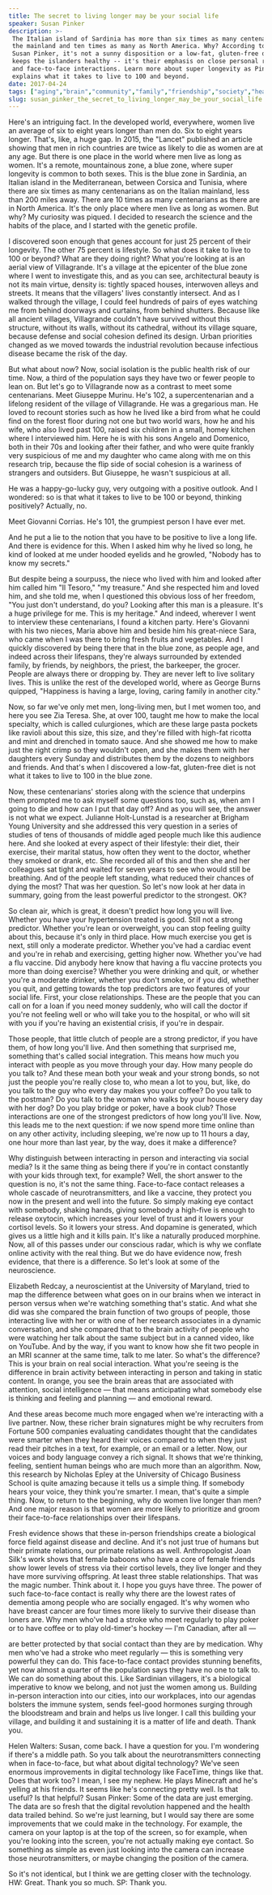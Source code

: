 ```yaml
---
title: The secret to living longer may be your social life
speaker: Susan Pinker
description: >-
 The Italian island of Sardinia has more than six times as many centenarians as
 the mainland and ten times as many as North America. Why? According to psychologist
 Susan Pinker, it's not a sunny disposition or a low-fat, gluten-free diet that
 keeps the islanders healthy -- it's their emphasis on close personal relationships
 and face-to-face interactions. Learn more about super longevity as Pinker
 explains what it takes to live to 100 and beyond.
date: 2017-04-24
tags: ["aging","brain","community","family","friendship","society","health","psychology"]
slug: susan_pinker_the_secret_to_living_longer_may_be_your_social_life
---
```


Here's an intriguing fact. In the developed world, everywhere, women live an average of
six to eight years longer than men do. Six to eight years longer. That's, like, a huge
gap. In 2015, the "Lancet" published an article showing that men in rich countries are
twice as likely to die as women are at any age. But there is one place in the world where
men live as long as women. It's a remote, mountainous zone, a blue zone, where super
longevity is common to both sexes. This is the blue zone in Sardinia, an Italian island in
the Mediterranean, between Corsica and Tunisia, where there are six times as many
centenarians as on the Italian mainland, less than 200 miles away. There are 10 times as
many centenarians as there are in North America. It's the only place where men live as
long as women. But why? My curiosity was piqued. I decided to research the science and the
habits of the place, and I started with the genetic profile.

I discovered soon enough that genes account for just 25 percent of their longevity. The
other 75 percent is lifestyle. So what does it take to live to 100 or beyond? What are they
doing right? What you're looking at is an aerial view of Villagrande. It's a village at
the epicenter of the blue zone where I went to investigate this, and as you can see,
architectural beauty is not its main virtue, density is: tightly spaced houses, interwoven
alleys and streets. It means that the villagers' lives constantly intersect. And as I
walked through the village, I could feel hundreds of pairs of eyes watching me from behind
doorways and curtains, from behind shutters. Because like all ancient villages,
Villagrande couldn't have survived without this structure, without its walls, without its
cathedral, without its village square, because defense and social cohesion defined its
design. Urban priorities changed as we moved towards the industrial revolution because
infectious disease became the risk of the day.

But what about now? Now, social isolation is the public health risk of our time. Now, a
third of the population says they have two or fewer people to lean on. But let's go to
Villagrande now as a contrast to meet some centenarians. Meet Giuseppe Murinu. He's 102, a
supercentenarian and a lifelong resident of the village of Villagrande. He was a
gregarious man. He loved to recount stories such as how he lived like a bird from what he
could find on the forest floor during not one but two world wars, how he and his wife, who
also lived past 100, raised six children in a small, homey kitchen where I interviewed
him. Here he is with his sons Angelo and Domenico, both in their 70s and looking after
their father, and who were quite frankly very suspicious of me and my daughter who came
along with me on this research trip, because the flip side of social cohesion is a
wariness of strangers and outsiders. But Giuseppe, he wasn't suspicious at
all.

He was a happy-go-lucky guy, very outgoing with a positive outlook. And I wondered: so is
that what it takes to live to be 100 or beyond, thinking positively? Actually,
no.

Meet Giovanni Corrias. He's 101, the grumpiest person I have ever met.

And he put a lie to the notion that you have to be positive to live a long life. And there
is evidence for this. When I asked him why he lived so long, he kind of looked at me under
hooded eyelids and he growled, "Nobody has to know my secrets."

But despite being a sourpuss, the niece who lived with him and looked after him called him
"Il Tesoro," "my treasure." And she respected him and loved him, and she told me, when I
questioned this obvious loss of her freedom, "You just don't understand, do you? Looking
after this man is a pleasure. It's a huge privilege for me. This is my heritage." And
indeed, wherever I went to interview these centenarians, I found a kitchen party. Here's
Giovanni with his two nieces, Maria above him and beside him his great-niece Sara, who
came when I was there to bring fresh fruits and vegetables. And I quickly discovered by
being there that in the blue zone, as people age, and indeed across their lifespans,
they're always surrounded by extended family, by friends, by neighbors, the priest, the
barkeeper, the grocer. People are always there or dropping by. They are never left to live
solitary lives. This is unlike the rest of the developed world, where as George Burns
quipped, "Happiness is having a large, loving, caring family in another
city."

Now, so far we've only met men, long-living men, but I met women too, and here you see Zia
Teresa. She, at over 100, taught me how to make the local specialty, which is called
culurgiones, which are these large pasta pockets like ravioli about this size, this size,
and they're filled with high-fat ricotta and mint and drenched in tomato sauce. And she
showed me how to make just the right crimp so they wouldn't open, and she makes them with
her daughters every Sunday and distributes them by the dozens to neighbors and friends.
And that's when I discovered a low-fat, gluten-free diet is not what it takes to live to
100 in the blue zone.

Now, these centenarians' stories along with the science that underpins them prompted me to
ask myself some questions too, such as, when am I going to die and how can I put that day
off? And as you will see, the answer is not what we expect. Julianne Holt-Lunstad is a
researcher at Brigham Young University and she addressed this very question in a series of
studies of tens of thousands of middle aged people much like this audience here. And she
looked at every aspect of their lifestyle: their diet, their exercise, their marital
status, how often they went to the doctor, whether they smoked or drank, etc. She recorded
all of this and then she and her colleagues sat tight and waited for seven years to see
who would still be breathing. And of the people left standing, what reduced their chances
of dying the most? That was her question. So let's now look at her data in summary, going
from the least powerful predictor to the strongest. OK?

So clean air, which is great, it doesn't predict how long you will live. Whether you have
your hypertension treated is good. Still not a strong predictor. Whether you're lean or
overweight, you can stop feeling guilty about this, because it's only in third place. How
much exercise you get is next, still only a moderate predictor. Whether you've had a
cardiac event and you're in rehab and exercising, getting higher now. Whether you've had a
flu vaccine. Did anybody here know that having a flu vaccine protects you more than doing
exercise? Whether you were drinking and quit, or whether you're a moderate drinker,
whether you don't smoke, or if you did, whether you quit, and getting towards the top
predictors are two features of your social life. First, your close relationships. These
are the people that you can call on for a loan if you need money suddenly, who will call
the doctor if you're not feeling well or who will take you to the hospital, or who will
sit with you if you're having an existential crisis, if you're in despair.

Those people, that little clutch of people are a strong predictor, if you have them, of
how long you'll live. And then something that surprised me, something that's called social
integration. This means how much you interact with people as you move through your day.
How many people do you talk to? And these mean both your weak and your strong bonds, so
not just the people you're really close to, who mean a lot to you, but, like, do you talk
to the guy who every day makes you your coffee? Do you talk to the postman? Do you talk to
the woman who walks by your house every day with her dog? Do you play bridge or poker,
have a book club? Those interactions are one of the strongest predictors of how long
you'll live. Now, this leads me to the next question: if we now spend more time online than
on any other activity, including sleeping, we're now up to 11 hours a day, one hour more
than last year, by the way, does it make a difference?

Why distinguish between interacting in person and interacting via social media? Is it the
same thing as being there if you're in contact constantly with your kids through text, for
example? Well, the short answer to the question is no, it's not the same thing.
Face-to-face contact releases a whole cascade of neurotransmitters, and like a vaccine,
they protect you now in the present and well into the future. So simply making eye contact
with somebody, shaking hands, giving somebody a high-five is enough to release oxytocin,
which increases your level of trust and it lowers your cortisol levels. So it lowers your
stress. And dopamine is generated, which gives us a little high and it kills pain. It's
like a naturally produced morphine. Now, all of this passes under our conscious radar,
which is why we conflate online activity with the real thing. But we do have evidence now,
fresh evidence, that there is a difference. So let's look at some of the
neuroscience.

Elizabeth Redcay, a neuroscientist at the University of Maryland, tried to map the
difference between what goes on in our brains when we interact in person versus when we're
watching something that's static. And what she did was she compared the brain function of
two groups of people, those interacting live with her or with one of her research
associates in a dynamic conversation, and she compared that to the brain activity of
people who were watching her talk about the same subject but in a canned video, like on
YouTube. And by the way, if you want to know how she fit two people in an MRI scanner at
the same time, talk to me later. So what's the difference? This is your brain on real
social interaction. What you're seeing is the difference in brain activity between
interacting in person and taking in static content. In orange, you see the brain areas
that are associated with attention, social intelligence — that means anticipating what
somebody else is thinking and feeling and planning — and emotional reward.

And these areas become much more engaged when we're interacting with a live partner. Now,
these richer brain signatures might be why recruiters from Fortune 500 companies
evaluating candidates thought that the candidates were smarter when they heard their
voices compared to when they just read their pitches in a text, for example, or an email
or a letter. Now, our voices and body language convey a rich signal. It shows that we're
thinking, feeling, sentient human beings who are much more than an algorithm. Now, this
research by Nicholas Epley at the University of Chicago Business School is quite amazing
because it tells us a simple thing. If somebody hears your voice, they think you're
smarter. I mean, that's quite a simple thing. Now, to return to the beginning, why do women
live longer than men? And one major reason is that women are more likely to prioritize and
groom their face-to-face relationships over their lifespans.

Fresh evidence shows that these in-person friendships create a biological force field
against disease and decline. And it's not just true of humans but their primate relations,
our primate relations as well. Anthropologist Joan Silk's work shows that female baboons
who have a core of female friends show lower levels of stress via their cortisol levels,
they live longer and they have more surviving offspring. At least three stable
relationships. That was the magic number. Think about it. I hope you guys have three. The
power of such face-to-face contact is really why there are the lowest rates of dementia
among people who are socially engaged. It's why women who have breast cancer are four
times more likely to survive their disease than loners are. Why men who've had a stroke
who meet regularly to play poker or to have coffee or to play old-timer's hockey — I'm
Canadian, after all —

are better protected by that social contact than they are by medication. Why men who've
had a stroke who meet regularly — this is something very powerful they can do. This
face-to-face contact provides stunning benefits, yet now almost a quarter of the
population says they have no one to talk to. We can do something about this. Like Sardinian
villagers, it's a biological imperative to know we belong, and not just the women among
us. Building in-person interaction into our cities, into our workplaces, into our agendas
bolsters the immune system, sends feel-good hormones surging through the bloodstream and
brain and helps us live longer. I call this building your village, and building it and
sustaining it is a matter of life and death. Thank you.

Helen Walters: Susan, come back. I have a question for you. I'm wondering if there's a
middle path. So you talk about the neurotransmitters connecting when in face-to-face, but
what about digital technology? We've seen enormous improvements in digital technology like
FaceTime, things like that. Does that work too? I mean, I see my nephew. He plays
Minecraft and he's yelling at his friends. It seems like he's connecting pretty well. Is
that useful? Is that helpful? Susan Pinker: Some of the data are just emerging. The data
are so fresh that the digital revolution happened and the health data trailed behind. So
we're just learning, but I would say there are some improvements that we could make in the
technology. For example, the camera on your laptop is at the top of the screen, so for
example, when you're looking into the screen, you're not actually making eye contact. So
something as simple as even just looking into the camera can increase those
neurotransmitters, or maybe changing the position of the camera.

So it's not identical, but I think we are getting closer with the technology. HW: Great.
Thank you so much. SP: Thank you.

<!--
ad_duration=3.33
comment_count=57
event="TED2017"
external_start_time=0
has_talk_citation=1
intro_duration=11.82
is_subtitle_required="False"
is_talk_featured="True"
language="en"
language_swap="False"
native_language="en"
number_of_related_talks=4
number_of_speakers=1
number_of_subtitled_videos=28
number_of_tags=8
number_of_talk_download_languages=29
number_of_talk_more_resources=1
number_of_talk_recommendations=1
number_of_talks_take_actions=0
post_ad_duration=0.83
published_timestamp="2017-08-18 14:59:45"
recording_date="2017-04-24"
speaker_description="Developmental psychologist"
speaker_is_published=1
speaker_name="Susan Pinker"
talk_name="The secret to living longer may be your social life"
talk_recommendations_blurb="Check out these resources, curated by Susan Pinker"
talks_tags=["aging","brain","community","family","friendship","society","health","psychology"]
talks_take_action=[]
url_audio="https://download.ted.com/talks/SusanPinker_2017.mp3?apikey=acme-roadrunner"
url_photo_speaker="https://pe.tedcdn.com/images/ted/817344f2ff3fa1f2d2689f89c258109408a02a64_254x191.jpg"
url_photo_talk="https://s3.amazonaws.com/talkstar-photos/uploads/5679262b-4b2d-4889-86f7-05690d17424b/SusanPinker_2017-embed.jpg"
url_webpage="https://www.ted.com/talks/susan_pinker_the_secret_to_living_longer_may_be_your_social_life"
video_type_name="TED Stage Talk"
-->